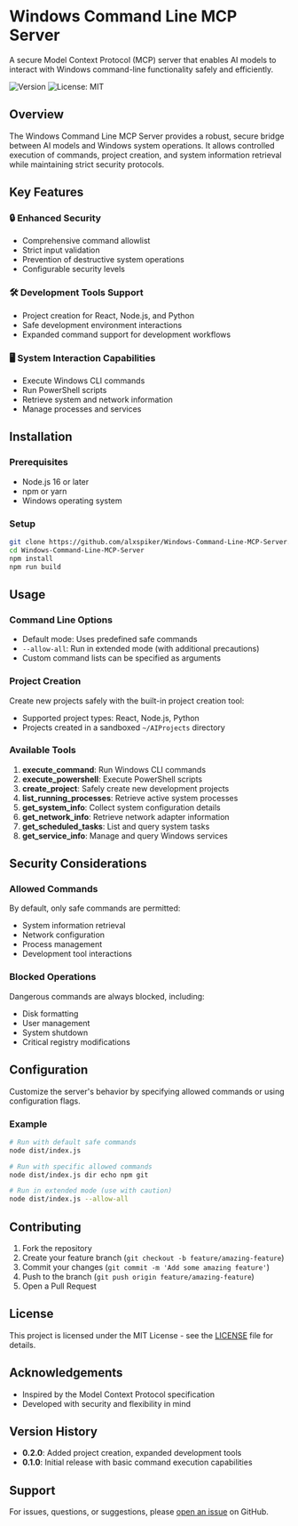 # Windows Command Line MCP Server

A secure Model Context Protocol (MCP) server that enables AI models to interact with Windows command-line functionality safely and efficiently.

![Version](https://img.shields.io/badge/version-0.2.0-blue)
![License: MIT](https://img.shields.io/badge/License-MIT-green.svg)

## Overview

The Windows Command Line MCP Server provides a robust, secure bridge between AI models and Windows system operations. It allows controlled execution of commands, project creation, and system information retrieval while maintaining strict security protocols.

## Key Features

### 🔒 Enhanced Security
- Comprehensive command allowlist
- Strict input validation
- Prevention of destructive system operations
- Configurable security levels

### 🛠 Development Tools Support
- Project creation for React, Node.js, and Python
- Safe development environment interactions
- Expanded command support for development workflows

### 🖥 System Interaction Capabilities
- Execute Windows CLI commands
- Run PowerShell scripts
- Retrieve system and network information
- Manage processes and services

## Installation

### Prerequisites
- Node.js 16 or later
- npm or yarn
- Windows operating system

### Setup
```bash
git clone https://github.com/alxspiker/Windows-Command-Line-MCP-Server.git
cd Windows-Command-Line-MCP-Server
npm install
npm run build
```

## Usage

### Command Line Options
- Default mode: Uses predefined safe commands
- `--allow-all`: Run in extended mode (with additional precautions)
- Custom command lists can be specified as arguments

### Project Creation
Create new projects safely with the built-in project creation tool:
- Supported project types: React, Node.js, Python
- Projects created in a sandboxed `~/AIProjects` directory

### Available Tools
1. **execute_command**: Run Windows CLI commands
2. **execute_powershell**: Execute PowerShell scripts
3. **create_project**: Safely create new development projects
4. **list_running_processes**: Retrieve active system processes
5. **get_system_info**: Collect system configuration details
6. **get_network_info**: Retrieve network adapter information
7. **get_scheduled_tasks**: List and query system tasks
8. **get_service_info**: Manage and query Windows services

## Security Considerations

### Allowed Commands
By default, only safe commands are permitted:
- System information retrieval
- Network configuration
- Process management
- Development tool interactions

### Blocked Operations
Dangerous commands are always blocked, including:
- Disk formatting
- User management
- System shutdown
- Critical registry modifications

## Configuration

Customize the server's behavior by specifying allowed commands or using configuration flags.

### Example
```bash
# Run with default safe commands
node dist/index.js

# Run with specific allowed commands
node dist/index.js dir echo npm git

# Run in extended mode (use with caution)
node dist/index.js --allow-all
```

## Contributing

1. Fork the repository
2. Create your feature branch (`git checkout -b feature/amazing-feature`)
3. Commit your changes (`git commit -m 'Add some amazing feature'`)
4. Push to the branch (`git push origin feature/amazing-feature`)
5. Open a Pull Request

## License

This project is licensed under the MIT License - see the [LICENSE](LICENSE) file for details.

## Acknowledgements

- Inspired by the Model Context Protocol specification
- Developed with security and flexibility in mind

## Version History

- **0.2.0**: Added project creation, expanded development tools
- **0.1.0**: Initial release with basic command execution capabilities

## Support

For issues, questions, or suggestions, please [open an issue](https://github.com/alxspiker/Windows-Command-Line-MCP-Server/issues) on GitHub.
